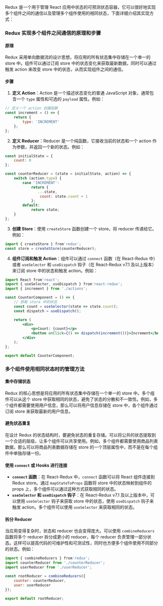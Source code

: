 Redux 是一个用于管理 React 应用中状态的可预测状态容器，它可以很好地实现多个组件之间的通信以及管理多个组件使用的相同状态，下面详细介绍其实现方式：

### Redux 实现多个组件之间通信的原理和步骤
#### 原理
Redux 采用单向数据流的设计思想，将应用的所有状态集中存储在一个单一的 store 中。组件可以通过订阅 store 中的状态变化来获取最新数据，同时可以通过触发 action 来改变 store 中的状态，从而实现组件之间的通信。

#### 步骤
1. **定义 Action**：Action 是一个描述状态变化的普通 JavaScript 对象，通常包含一个 `type` 属性和可选的 `payload` 属性。例如：
```javascript
// 定义一个 action 创建函数
const increment = () => {
    return {
        type: 'INCREMENT'
    };
};
```
2. **定义 Reducer**：Reducer 是一个纯函数，它接收当前的状态和一个 action 作为参数，并返回一个新的状态。例如：
```javascript
const initialState = {
    count: 0
};

const counterReducer = (state = initialState, action) => {
    switch (action.type) {
        case 'INCREMENT':
            return {
               ...state,
                count: state.count + 1
            };
        default:
            return state;
    }
};
```
3. **创建 Store**：使用 `createStore` 函数创建一个 store，将 reducer 传递给它。例如：
```javascript
import { createStore } from'redux';
const store = createStore(counterReducer);
```
4. **组件订阅和触发 Action**：组件可以通过 `connect` 函数（在 React-Redux 中）或者 `useSelector` 和 `useDispatch` 钩子（在 React-Redux v7.1 及以上版本）来订阅 store 中的状态和触发 action。例如：
```jsx
import React from'react';
import { useSelector, useDispatch } from'react-redux';
import { increment } from './actions';

const CounterComponent = () => {
    // 获取 store 中的状态
    const count = useSelector(state => state.count);
    const dispatch = useDispatch();

    return (
        <div>
            <p>Count: {count}</p>
            <button onClick={() => dispatch(increment())}>Increment</button>
        </div>
    );
};

export default CounterComponent;
```

### 多个组件使用相同状态时的管理方法
#### 集中存储状态
Redux 的核心思想是将应用的所有状态集中存储在一个单一的 store 中。多个组件可以从这个 store 中获取相同的状态，避免了状态的分散和不一致性。例如，多个组件都需要使用用户信息，那么可以将用户信息存储在 store 中，各个组件通过订阅 store 来获取最新的用户信息。

#### 避免状态重复
在设计 Redux 的状态结构时，要避免状态的重复存储。可以将公共的状态提取到一个合适的层级，让多个组件可以共享使用。例如，多个组件都需要使用商品列表数据，那么可以将商品列表数据存储在 store 的一个顶层属性中，而不是在每个组件中单独存储一份。

#### 使用 `connect` 或 Hooks 进行连接
- **`connect` 函数**：在 React-Redux 中，`connect` 函数可以将 React 组件连接到 Redux store。通过 `mapStateToProps` 函数将 store 中的状态映射到组件的 props 上，多个组件可以通过这种方式获取相同的状态。
- **`useSelector` 和 `useDispatch` 钩子**：在 React-Redux v7.1 及以上版本中，可以使用 `useSelector` 钩子来获取 store 中的状态，使用 `useDispatch` 钩子来触发 action。多个组件可以使用 `useSelector` 来获取相同的状态。

#### 拆分 Reducer
当应用变得复杂时，状态和 reducer 也会变得庞大。可以使用 `combineReducers` 函数将多个 reducer 拆分成更小的 reducer，每个 reducer 负责管理一部分状态。这样可以提高代码的可维护性和可测试性，同时也方便多个组件使用不同部分的状态。例如：
```javascript
import { combineReducers } from'redux';
import counterReducer from './counterReducer';
import userReducer from './userReducer';

const rootReducer = combineReducers({
    counter: counterReducer,
    user: userReducer
});

export default rootReducer;
``` 